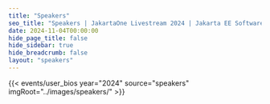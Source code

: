 ```yaml
---
title: "Speakers"
seo_title: "Speakers | JakartaOne Livestream 2024 | Jakarta EE Software | Cloud Native"
date: 2024-11-04T00:00:00
hide_page_title: false
hide_sidebar: true
hide_breadcrumb: false
layout: "speakers"
---
```


{{< events/user_bios year="2024" source="speakers" imgRoot="../images/speakers/" >}}
